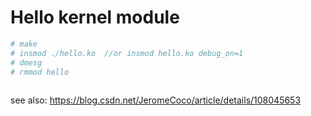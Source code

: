 # Hello kernel module

```bash
# make
# insmod ./hello.ko  //or insmod hello.ko debug_on=1
# dmesg
# rmmod hello 
 
```

see also: https://blog.csdn.net/JeromeCoco/article/details/108045653
